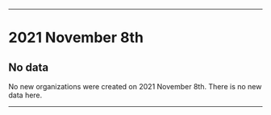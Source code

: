 
***

# 2021 November 8th

## No data

No new organizations were created on 2021 November 8th. There is no new data here.

***
